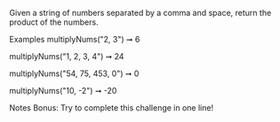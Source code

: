 Given a string of numbers separated by a comma and space, return the product of the numbers.

Examples
multiplyNums("2, 3") ➞ 6

multiplyNums("1, 2, 3, 4") ➞ 24

multiplyNums("54, 75, 453, 0") ➞ 0

multiplyNums("10, -2") ➞ -20

Notes
Bonus: Try to complete this challenge in one line!
